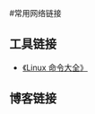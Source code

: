 #常用网络链接

工具链接
------------
* [《Linux 命令大全》](http://www.runoob.com/linux/linux-command-manual.html)

博客链接
------------